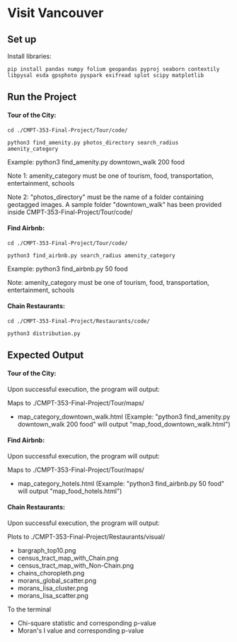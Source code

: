 # Visit Vancouver

## Set up
Install libraries:
```
pip install pandas numpy folium geopandas pyproj seaborn contextily libpysal esda gpsphoto pyspark exifread splot scipy matplotlib
```

## Run the Project
#### Tour of the City:
```
cd ./CMPT-353-Final-Project/Tour/code/
```
```
python3 find_amenity.py photos_directory search_radius amenity_category
```
Example: python3 find_amenity.py downtown_walk 200 food

Note 1: amenity_category must be one of tourism, food, transportation, entertainment, schools

Note 2: "photos_directory" must be the name of a folder containing geotagged images. A sample folder "downtown_walk" has been provided inside CMPT-353-Final-Project/Tour/code/

#### Find Airbnb:
```
cd ./CMPT-353-Final-Project/Tour/code/
```
```
python3 find_airbnb.py search_radius amenity_category
```
Example: python3 find_airbnb.py 50 food

Note: amenity_category must be one of tourism, food, transportation, entertainment, schools

#### Chain Restaurants:
```
cd ./CMPT-353-Final-Project/Restaurants/code/
```
```
python3 distribution.py
```

## Expected Output
#### Tour of the City:
Upon successful execution, the program will output: 

Maps to ./CMPT-353-Final-Project/Tour/maps/
- map_category_downtown_walk.html (Example: "python3 find_amenity.py downtown_walk 200 food" will output "map_food_downtown_walk.html")

#### Find Airbnb:
Upon successful execution, the program will output: 

Maps to ./CMPT-353-Final-Project/Tour/maps/
- map_category_hotels.html (Example: "python3 find_airbnb.py 50 food" will output "map_food_hotels.html")

#### Chain Restaurants:
Upon successful execution, the program will output: 

Plots to ./CMPT-353-Final-Project/Restaurants/visual/
- bargraph_top10.png
- census_tract_map_with_Chain.png
- census_tract_map_with_Non-Chain.png
- chains_choropleth.png
- morans_global_scatter.png
- morans_lisa_cluster.png
- morans_lisa_scatter.png

To the terminal
- Chi-square statistic and corresponding p-value
- Moran's I value and corresponding p-value
